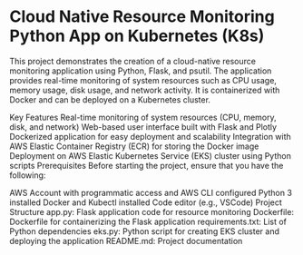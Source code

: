 # Cloud Native Resource Monitoring Python App on Kubernetes (K8s)
This project demonstrates the creation of a cloud-native resource monitoring application using Python, Flask, and psutil. The application provides real-time monitoring of system resources such as CPU usage, memory usage, disk usage, and network activity. It is containerized with Docker and can be deployed on a Kubernetes cluster.

Key Features
Real-time monitoring of system resources (CPU, memory, disk, and network)
Web-based user interface built with Flask and Plotly
Dockerized application for easy deployment and scalability
Integration with AWS Elastic Container Registry (ECR) for storing the Docker image
Deployment on AWS Elastic Kubernetes Service (EKS) cluster using Python scripts
Prerequisites
Before starting the project, ensure that you have the following:

AWS Account with programmatic access and AWS CLI configured
Python 3 installed
Docker and Kubectl installed
Code editor (e.g., VSCode)
Project Structure
app.py: Flask application code for resource monitoring
Dockerfile: Dockerfile for containerizing the Flask application
requirements.txt: List of Python dependencies
eks.py: Python script for creating EKS cluster and deploying the application
README.md: Project documentation

